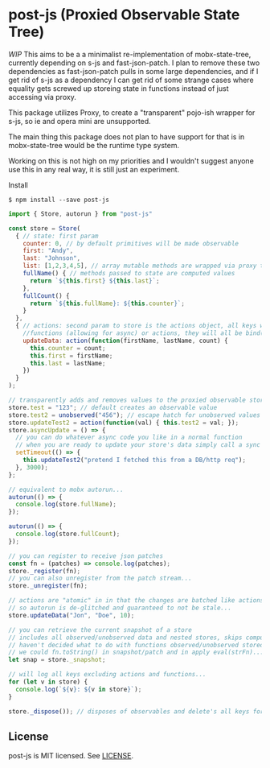 # post-js (Proxied Observable State Tree)
*WIP* This aims to be a a minimalist re-implementation of mobx-state-tree, currently depending on s-js and fast-json-patch.  I plan to remove these two dependencies as fast-json-patch pulls in some large dependencies, and if I get rid of s-js as a dependency I can get rid of some strange cases where equality gets screwed up storeing state in functions instead of just accessing via proxy.

This package utilizes Proxy, to create a "transparent" pojo-ish wrapper for s-js, so ie and opera mini are unsupported.

The main thing this package does not plan to have support for that is in mobx-state-tree would be the runtime type system.

Working on this is not high on my priorities and I wouldn't suggest anyone use this in any real way, it is still just an experiment.

Install
```
$ npm install --save post-js
```

```js
import { Store, autorun } from "post-js"

const store = Store(
  { // state: first param
    counter: 0, // by default primitives will be made observable
    first: "Andy",
    last: "Johnson",
    list: [1,2,3,4,5], // array mutable methods are wrapped via proxy to maintain observability...
    fullName() { // methods passed to state are computed values
      return `${this.first} ${this.last}`;
    },
    fullCount() {
      return `${this.fullName}: ${this.counter}`;
    }
  },
  { // actions: second param to store is the actions object, all keys will be either 
    //functions (allowing for async) or actions, they will all be bind(store), or action.context(store) automatically...
    updateData: action(function(firstName, lastName, count) {
      this.counter = count;
      this.first = firstName;
      this.last = lastName;
    })
  }
);

// transparently adds and removes values to the proxied observable store...
store.test = "123"; // default creates an observable value
store.test2 = unobserved("456"); // escape hatch for unobserved values
store.updateTest2 = action(function(val) { this.test2 = val; });
store.asyncUpdate = () => {
  // you can do whatever async code you like in a normal function
  // when you are ready to update your store's data simply call a sync action
  setTimeout(() => {
    this.updateTest2("pretend I fetched this from a DB/http req");
  }, 3000);
};

// equivalent to mobx autorun...
autorun(() => {
  console.log(store.fullName);
});

autorun(() => {
  console.log(store.fullCount);
});

// you can register to receive json patches
const fn = (patches) => console.log(patches);
store._register(fn);
// you can also unregister from the patch stream...
store._unregister(fn);

// actions are "atomic" in in that the changes are batched like actions in mobx...
// so autorun is de-glitched and guaranteed to not be stale...
store.updateData("Jon", "Doe", 10);

// you can retrieve the current snapshot of a store
// includes all observed/unobserved data and nested stores, skips computed/actions...
// haven't decided what to do with functions observed/unobserved stored in the tree...
// we could fn.toString() in snapshot/patch and in apply eval(strFn)...  but I'm hesitant to do so...
let snap = store._snapshot;

// will log all keys excluding actions and functions...
for (let v in store) {
  console.log(`${v}: ${v in store}`);
}

store._dispose()); // disposes of observables and delete's all keys for this store and all nested stores...

```

## License

post-js is MIT licensed. See [LICENSE](LICENSE.md).

